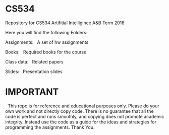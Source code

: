 # CS534
Repository for CS534 Artifitial Intelligince A&B Term 2018


Here you will find the following Folders:


Assignments:
&nbsp;	  A set of hw assignments


Books:
&nbsp;	  Required books for the course


Class data:
&nbsp;	  Related papers


Slides:
&nbsp;	  Presentation slides



# IMPORTANT

&nbsp;  This repo is for reference and educational purposes only. Please do your own work and not directly copy code. There is no guarantee that all the code is perfect and runs smoothly, and copying does not promote academic integrity. Instead use the code as a guide for the ideas and strategies for programming the assignments. Thank You.
